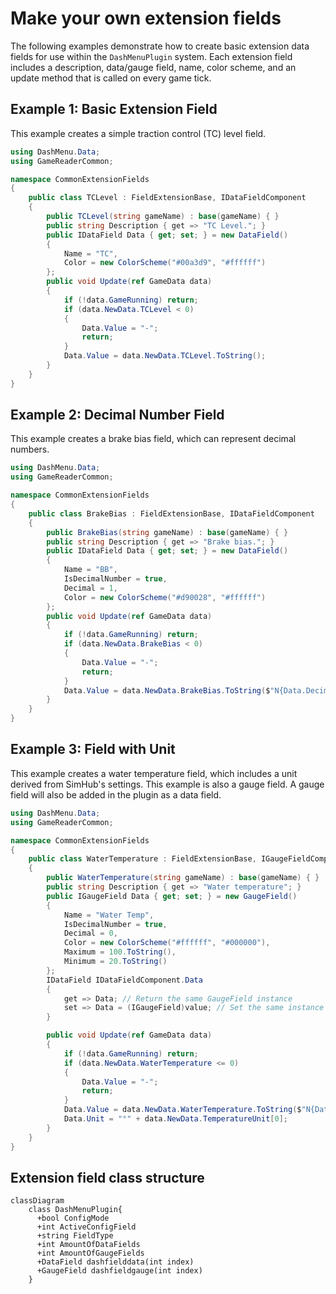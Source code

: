 # Make your own extension fields

The following examples demonstrate how to create basic extension data fields for use within the `DashMenuPlugin` system. Each extension field includes a description, data/gauge field, name, color scheme, and an update method that is called on every game tick.

## Example 1: Basic Extension Field

This example creates a simple traction control (TC) level field.

```C#
using DashMenu.Data;
using GameReaderCommon;

namespace CommonExtensionFields
{
    public class TCLevel : FieldExtensionBase, IDataFieldComponent
    {
        public TCLevel(string gameName) : base(gameName) { }
        public string Description { get => "TC Level."; }
        public IDataField Data { get; set; } = new DataField()
        {
            Name = "TC",
            Color = new ColorScheme("#00a3d9", "#ffffff")
        };
        public void Update(ref GameData data)
        {
            if (!data.GameRunning) return;
            if (data.NewData.TCLevel < 0)
            {
                Data.Value = "-";
                return;
            }
            Data.Value = data.NewData.TCLevel.ToString();
        }
    }
}


```

## Example 2: Decimal Number Field

This example creates a brake bias field, which can represent decimal numbers.

```c#
using DashMenu.Data;
using GameReaderCommon;

namespace CommonExtensionFields
{
    public class BrakeBias : FieldExtensionBase, IDataFieldComponent
    {
        public BrakeBias(string gameName) : base(gameName) { }
        public string Description { get => "Brake bias."; }
        public IDataField Data { get; set; } = new DataField()
        {
            Name = "BB",
            IsDecimalNumber = true,
            Decimal = 1,
            Color = new ColorScheme("#d90028", "#ffffff")
        };
        public void Update(ref GameData data)
        {
            if (!data.GameRunning) return;
            if (data.NewData.BrakeBias < 0)
            {
                Data.Value = "-";
                return;
            }
            Data.Value = data.NewData.BrakeBias.ToString($"N{Data.Decimal}");
        }
    }
}

```

## Example 3: Field with Unit

This example creates a water temperature field, which includes a unit derived from SimHub's settings. This example is also a gauge field. A gauge field will also be added in the plugin as a data field.

```c#
using DashMenu.Data;
using GameReaderCommon;

namespace CommonExtensionFields
{
    public class WaterTemperature : FieldExtensionBase, IGaugeFieldComponent
    {
        public WaterTemperature(string gameName) : base(gameName) { }
        public string Description { get => "Water temperature"; }
        public IGaugeField Data { get; set; } = new GaugeField()
        {
            Name = "Water Temp",
            IsDecimalNumber = true,
            Decimal = 0,
            Color = new ColorScheme("#ffffff", "#000000"),
            Maximum = 100.ToString(),
            Minimum = 20.ToString()
        };
        IDataField IDataFieldComponent.Data
        {
            get => Data; // Return the same GaugeField instance
            set => Data = (IGaugeField)value; // Set the same instance
        }

        public void Update(ref GameData data)
        {
            if (!data.GameRunning) return;
            if (data.NewData.WaterTemperature <= 0)
            {
                Data.Value = "-";
                return;
            }
            Data.Value = data.NewData.WaterTemperature.ToString($"N{Data.Decimal}");
            Data.Unit = "°" + data.NewData.TemperatureUnit[0];
        }
    }
}
```

## Extension field class structure

```mermaid
classDiagram
    class DashMenuPlugin{
      +bool ConfigMode
      +int ActiveConfigField
      +string FieldType
      +int AmountOfDataFields
      +int AmountOfGaugeFields
      +DataField dashfielddata(int index)
      +GaugeField dashfieldgauge(int index)
    }
```

